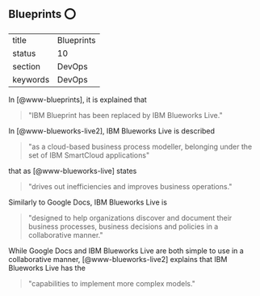 ## Blueprints :o:


|          |                |
| -------- | -------------- |
| title    | Blueprints     | 
| status   | 10             |
| section  | DevOps         |
| keywords | DevOps         |



In [@www-blueprints], it is explained that

> "IBM Blueprint has been replaced by IBM Blueworks Live."

In [@www-blueworks-live2],
IBM Blueworks Live is described

> "as a cloud-based business process modeller, belonging under the
> set of IBM SmartCloud applications"


that as [@www-blueworks-live] states

> "drives out inefficiencies and improves business operations."

Similarly to
Google Docs, IBM Blueworks Live is

> "designed to help organizations discover and document their
> business processes, business decisions and policies in a
> collaborative manner."

While Google Docs and IBM
Blueworks Live are both simple to use in a collaborative manner,
 [@www-blueworks-live2] explains that IBM Blueworks Live has the


> "capabilities to implement more complex models."


